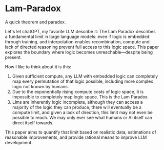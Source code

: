 # Lam-Paradox
A quick theorem and paradox.

Let's let chatGPT, my favorite LLM describe it:
The Lam Paradox describes a fundamental limit in large language models: even if logic is embedded through training, and interpolation enables recombination, compute and lack of directed reasoning prevent full access to this logic space. This paper explores the boundary where logic becomes unreachable—despite being present.

How I like to think about it is this:
1. Given sufficient compute, any LLM with embedded logic can completely map every permutation of that logic possible, including more complex logic not known by humans.
2. Due to the exponentially rising compute costs of logic space, it is impossible to completely map logic space. This is the Lam Paradox.
3. Llms are inherently logic incomplete, although they can access a majority of the logic they can produce, there will eventually be a compute limit, and given a lack of direction, this limit may not even be possible to reach. We may only ever see what humans or AI itself can direct itself towards.

This paper aims to quantify that limit based on realistic data, estimations of reasonable improvements, and provide rational means to improve LLM development.